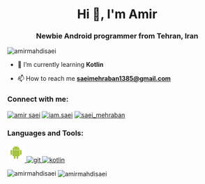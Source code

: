 <h1 align="center">Hi 👋, I'm Amir</h1>
<h3 align="center">Newbie Android programmer from Tehran, Iran</h3>

<p align="left"> <img src="https://komarev.com/ghpvc/?username=amirmahdisaei&label=Profile%20views&color=0e75b6&style=flat" alt="amirmahdisaei" /> </p>

- 🌱 I’m currently learning **Kotlin**

- 📫 How to reach me **saeimehraban1385@gmail.com**

<h3 align="left">Connect with me:</h3>
<p align="left">
<a href="https://linkedin.com/in/amir saei" target="blank"><img align="center" src="https://raw.githubusercontent.com/rahuldkjain/github-profile-readme-generator/master/src/images/icons/Social/linked-in-alt.svg" alt="amir saei" height="30" width="40" /></a>
<a href="https://instagram.com/iam.saei" target="blank"><img align="center" src="https://raw.githubusercontent.com/rahuldkjain/github-profile-readme-generator/master/src/images/icons/Social/instagram.svg" alt="iam.saei" height="30" width="40" /></a>
<a href="https://discord.gg/saei_mehraban" target="blank"><img align="center" src="https://raw.githubusercontent.com/rahuldkjain/github-profile-readme-generator/master/src/images/icons/Social/discord.svg" alt="saei_mehraban" height="30" width="40" /></a>
</p>

<h3 align="left">Languages and Tools:</h3>
<p align="left"> <a href="https://developer.android.com" target="_blank" rel="noreferrer"> <img src="https://raw.githubusercontent.com/devicons/devicon/master/icons/android/android-original-wordmark.svg" alt="android" width="40" height="40"/> </a> <a href="https://git-scm.com/" target="_blank" rel="noreferrer"> <img src="https://www.vectorlogo.zone/logos/git-scm/git-scm-icon.svg" alt="git" width="40" height="40"/> </a> <a href="https://kotlinlang.org" target="_blank" rel="noreferrer"> <img src="https://www.vectorlogo.zone/logos/kotlinlang/kotlinlang-icon.svg" alt="kotlin" width="40" height="40"/> </a> </p>

<p><img align="left" src="https://github-readme-stats.vercel.app/api/top-langs?username=amirmahdisaei&show_icons=true&theme=onedark&locale=en&layout=compact" alt="amirmahdisaei" /></p>

<p>&nbsp;<img align="center" src="https://github-readme-stats.vercel.app/api?username=amirmahdisaei&show_icons=true&theme=onedark&hide_border=true&locale=en" alt="amirmahdisaei" /></p>
